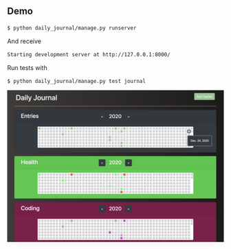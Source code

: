 ## Demo
```bash
$ python daily_journal/manage.py runserver
```
And receive
```bash
Starting development server at http://127.0.0.1:8000/
```
Run tests with
```bash
$ python daily_journal/manage.py test journal
```

![Alt text](/example.png?raw=true "Title")
